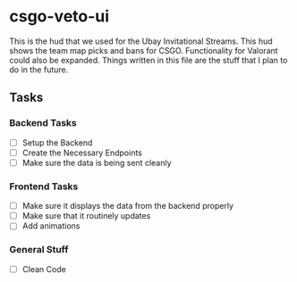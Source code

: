 # csgo-veto-ui

This is the hud that we used for the Ubay Invitational Streams. This hud shows the team map picks and bans for CSGO. Functionality for Valorant could also be expanded. Things written in this file are the stuff that I plan to do in the future.

## Tasks
### Backend Tasks
- [ ] Setup the Backend
- [ ] Create the Necessary Endpoints
- [ ] Make sure the data is being sent cleanly
### Frontend Tasks
- [ ] Make sure it displays the data from the backend properly
- [ ] Make sure that it routinely updates 
- [ ] Add animations
### General Stuff
- [ ] Clean Code
